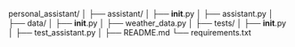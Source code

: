 personal_assistant/
│
├── assistant/
│   ├── __init__.py
│   ├── assistant.py
│
├── data/
│   ├── __init__.py
│   ├── weather_data.py
│
├── tests/
│   ├── __init__.py
│   ├── test_assistant.py
│
├── README.md
└── requirements.txt
